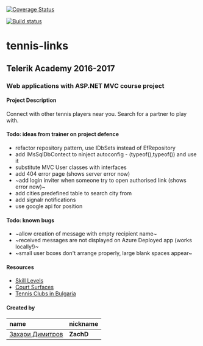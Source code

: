[![Coverage Status](https://coveralls.io/repos/github/zachdimitrov/tennis-links/badge.svg?branch=master)](https://coveralls.io/github/zachdimitrov/tennis-links?branch=master)

[![Build status](https://ci.appveyor.com/api/projects/status/igtexou4ht7mmncc?svg=true)](https://ci.appveyor.com/project/zachdimitrov/tennis-links)

# tennis-links

## Telerik Academy 2016-2017
### Web applications with ASP.NET MVC course project

#### Project Description
Connect with other tennis players near you. Search for a partner to play with.

#### Todo: ideas from trainer on project defence
- refactor repository pattern, use IDbSets instead of EfRepository
- add IMsSqlDbContect to ninject autoconfig - (typeof(),typeof()) and use it
- substitute MVC User classes with interfaces
- add 404 error page (shows server error now)
- ~add login inviter when someone try to open authorised link (shows error now)~
- add cities predefined table to search city from
- add signalr notifications
- use google api for position

#### Todo: known bugs
- ~allow creation of message with empty recipient name~
- ~received messages are not displayed on Azure Deployed app (works locally!)~
- ~small user boxes don't arrange properly, large blank spaces appear~

#### Resources
- [Skill Levels](https://www.tenniscanada.com/wp-content/uploads/2015/12/Self-Rating-Guide-English.pdf)
- [Court Surfaces](http://www.itftennis.com/technical/courts/classified-surfaces/about-court-pace-classification.aspx)
- [Tennis Clubs in Bulgaria](http://bgtennis.bg/images/Kategorii_klubove_2017.pdf)

#### Created by
name | nickname
:--- | :---
[Захари Димитров](https://telerikacademy.com/Users/ZachD) | **ZachD**  
